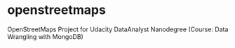 # openstreetmaps
OpenStreetMaps Project for Udacity DataAnalyst Nanodegree (Course: Data Wrangling with MongoDB)
